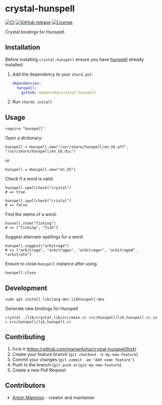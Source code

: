 # crystal-hunspell

[![CI](https://github.com/mamantoha/crystal-hunspell/actions/workflows/ci.yml/badge.svg)](https://github.com/mamantoha/crystal-hunspell/actions/workflows/ci.yml)
[![GitHub release](https://img.shields.io/github/release/mamantoha/crystal-hunspell.svg)](https://github.com/mamantoha/crystal-hunspell/releases)
[![License](https://img.shields.io/github/license/mamantoha/crystal-hunspell.svg)](https://github.com/mamantoha/crystal-hunspell/blob/master/LICENSE)

Crystal bindings for Hunspell.

## Installation

Before installing `crystal-hunspell` ensure you have [hunspell](https://github.com/hunspell/hunspell) already installed:

1. Add the dependency to your `shard.yml`:

   ```yaml
   dependencies:
     hunspell:
       github: mamantoha/crystal-hunspell
   ```

2. Run `shards install`

## Usage

```crystal
require "hunspell"
```

Open a dictionary:

```crystal
hunspell = Hunspell.new("/usr/share/hunspell/en_US.aff", "/usr/share/hunspell/en_US.dic")
```

or

```crystal
hunspell = Hunspell.new("en_US")
```

Check if a word is valid:

```crystal
hunspell.spellcheck("crystal")
# => true

hunspell.spellcheck("cristal")
# => false
```

Find the stems of a word:

```crystal
hunsell.stem("fishing")
# => ["fishing", "fish"]
```

Suggest alternate spellings for a word:

```crystal
hunspell.suggest("arbitrage")
# => ["arbitrage", "arbitrages", "arbitrager", "arbitraged", "arbitrate"]
```

Ensure to close `Hunspell` instance after using.

```crystal
hunspell.close
```

## Development

```
sudo apt install libclang-dev libhunspell-dev
```

Generate new bindings for Hunspell

```console
crystal ./lib/crystal_lib/src/main.cr src/hunspell/lib_hunspell.cr.in > src/hunspell/lib_hunspell.cr
```

## Contributing

1. Fork it (<https://github.com/mamantoha/crystal-hunspell/fork>)
2. Create your feature branch (`git checkout -b my-new-feature`)
3. Commit your changes (`git commit -am 'Add some feature'`)
4. Push to the branch (`git push origin my-new-feature`)
5. Create a new Pull Request

## Contributors

- [Anton Maminov](https://github.com/mamantoha) - creator and maintainer
